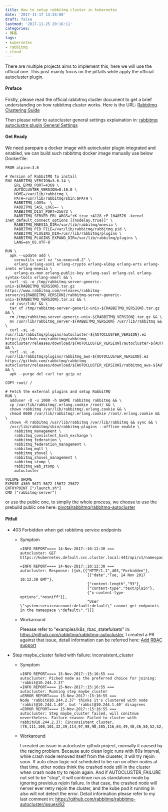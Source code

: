 ```yaml
---
title: How to setup rabbitmq cluster in kubernetes
date: '2017-11-17 13:34:08'
draft: false
lastmod: '2017-11-25 20:16:11'
categories:
- 博客
tags:
- kubernetes
- rabbitmq
- cloud
---
```


There are multiple projects aims to implement this,  here we will use the official one.
This post mainly focus on the pitfalls while apply the official autocluster plugin.

#### Preface

Firstly, please read the official rabbitmq cluster document to get a brief understanding on how rabbitmq cluster works.
Here is the URL: [Rabbitmq Clustering Guide](https://www.rabbitmq.com/clustering.html)

Then please refer to autocluster general settings explaination in: [rabbitmq autoclustre plugin General Settings](https://github.com/aweber/rabbitmq-autocluster/wiki/General%20Settings)

#### Get Ready

We need parepare a docker image with autocluster plugin integrated and enabled, we can build such rabbitmq docker image manually use below Dockerfile:

```
FROM alpine:3.6

# Version of RabbitMQ to install
ENV RABBITMQ_VERSION=3.6.14 \
    ERL_EPMD_PORT=4369 \
    AUTOCLUSTER_VERSION=0.10.0 \
    HOME=/var/lib/rabbitmq \
    PATH=/usr/lib/rabbitmq/sbin:$PATH \
    RABBITMQ_LOGS=- \
    RABBITMQ_SASL_LOGS=- \
    RABBITMQ_DIST_PORT=25672 \
    RABBITMQ_SERVER_ERL_ARGS="+K true +A128 +P 1048576 -kernel inet_default_connect_options [{nodelay,true}]" \
    RABBITMQ_MNESIA_DIR=/var/lib/rabbitmq/mnesia \
    RABBITMQ_PID_FILE=/var/lib/rabbitmq/rabbitmq.pid \
    RABBITMQ_PLUGINS_DIR=/usr/lib/rabbitmq/plugins \
    RABBITMQ_PLUGINS_EXPAND_DIR=/var/lib/rabbitmq/plugins \
    LANG=en_US.UTF-8

RUN \
  apk --update add \
    coreutils curl xz "su-exec>=0.2" \
    erlang erlang-asn1 erlang-crypto erlang-eldap erlang-erts erlang-inets erlang-mnesia \
    erlang-os-mon erlang-public-key erlang-sasl erlang-ssl erlang-syntax-tools erlang-xmerl && \
  curl -sL -o /tmp/rabbitmq-server-generic-unix-${RABBITMQ_VERSION}.tar.gz https://www.rabbitmq.com/releases/rabbitmq-server/v${RABBITMQ_VERSION}/rabbitmq-server-generic-unix-${RABBITMQ_VERSION}.tar.xz && \
  cd /usr/lib/ && \
  tar xf /tmp/rabbitmq-server-generic-unix-${RABBITMQ_VERSION}.tar.gz && \
  rm /tmp/rabbitmq-server-generic-unix-${RABBITMQ_VERSION}.tar.gz && \
  mv /usr/lib/rabbitmq_server-${RABBITMQ_VERSION} /usr/lib/rabbitmq && \
  curl -sL -o /usr/lib/rabbitmq/plugins/autocluster-${AUTOCLUSTER_VERSION}.ez https://github.com/rabbitmq/rabbitmq-autocluster/releases/download/${AUTOCLUSTER_VERSION}/autocluster-${AUTOCLUSTER_VERSION}.ez && \
  curl -sL -o /usr/lib/rabbitmq/plugins/rabbitmq_aws-${AUTOCLUSTER_VERSION}.ez https://github.com/rabbitmq/rabbitmq-autocluster/releases/download/${AUTOCLUSTER_VERSION}/rabbitmq_aws-${AUTOCLUSTER_VERSION}.ez && \
  apk --purge del curl tar gzip xz

COPY root/ /

# Fetch the external plugins and setup RabbitMQ
RUN \
  adduser -D -u 1000 -h $HOME rabbitmq rabbitmq && \
  cp /var/lib/rabbitmq/.erlang.cookie /root/ && \
  chown rabbitmq /var/lib/rabbitmq/.erlang.cookie && \
  chmod 0600 /var/lib/rabbitmq/.erlang.cookie /root/.erlang.cookie && \
  chown -R rabbitmq /usr/lib/rabbitmq /var/lib/rabbitmq && sync && \
  /usr/lib/rabbitmq/sbin/rabbitmq-plugins --offline enable \
    rabbitmq_management \
    rabbitmq_consistent_hash_exchange \
    rabbitmq_federation \
    rabbitmq_federation_management \
    rabbitmq_mqtt \
    rabbitmq_shovel \
    rabbitmq_shovel_management \
    rabbitmq_stomp \
    rabbitmq_web_stomp \
    autocluster

VOLUME $HOME
EXPOSE 4369 5671 5672 15672 25672
ENTRYPOINT ["/launch.sh"]
CMD ["rabbitmq-server"]
```

or use the public one, to simpliy the whole process, we choose to use the prebuild public one here: [pivotalrabbitmq/rabbitmq-autocluster](https://hub.docker.com/r/pivotalrabbitmq/rabbitmq-autocluster/)


#### Pitfall

- 403 Forbidden when get rabbitmq service endpoints

    - Symptom

      ```
      =INFO REPORT==== 14-Nov-2017::10:12:30 ===
      autocluster: GET https://kubernetes.default.svc.cluster.local:443/api/v1/namespaces/default/endpoints/rabbitmq

      =INFO REPORT==== 14-Nov-2017::10:12:30 ===
      autocluster: Response: [{ok,{{"HTTP/1.1",403,"Forbidden"},
                                    [{"date","Tue, 14 Nov 2017 10:12:30 GMT"},
                                    {"content-length","93"},
                                    {"content-type","text/plain"},
                                    {"x-content-type-options","nosniff"}],
                                    "User \"system:serviceaccount:default:default\" cannot get endpoints in the namespace \"default\"."}}]
      ```

    - Workaround

      Pleease refer to "examples/k8s_rbac_statefulsets" in: https://github.com/rabbitmq/rabbitmq-autocluster, I created a PR against that issue, detail information can be referred here: [Add RBAC support ](https://github.com/rabbitmq/rabbitmq-autocluster/pull/59)

- Step maybe_cluster failed with failure: inconsistent_cluster

    - Symptom

      ```
      =INFO REPORT==== 15-Nov-2017::15:16:55 ===
      autocluster: Picked node as the preferred choice for joining: 'rabbit@10.244.2.37'
      =INFO REPORT==== 15-Nov-2017::15:16:55 ===
      autocluster: Running step maybe_cluster
      =ERROR REPORT==== 15-Nov-2017::15:16:55 ===
      Node 'rabbit@10.244.2.37' thinks it's clustered with node 'rabbit@10.244.1.40', but 'rabbit@10.244.1.40' disagrees
      =ERROR REPORT==== 15-Nov-2017::15:16:55 ===
      autocluster: Step maybe_cluster failed, will conitnue nevertheless. Failure reason: Failed to cluster with rabbit@10.244.2.37: {inconsistent_cluster,[78,111,100,101,32,39,114,97,98,98,105,116,64,49,48,46,50,52,52,46,50,46,51,55,39,32,116,104,105,110,107,115,32,105,116,39,115,32,99,108,117,115,116,101,114,101,100,32,119,105,116,104,32,110,111,100,101,32,39,114,97,98,98,105,116,64,49,48,46,50,52,52,46,49,46,52,48,39,44,32,98,117,116,32,39,114,97,98,98,105,116,64,49,48,46,50,52,52,46,49,46,52,48,39,32,100,105,115,97,103,114,101,101,115]}.
      ```

    - Workaround

      I created an issue in autocluster github project, normally it caused by the racing problem. Because auto clean logic runs with 60s interval, while crash node removed itself from the cluseter, it will try rejoin soon. If auto clean logic not scheduled to be run on other nodes at that time, other nodes think the crashed node still in the cluster when crash node try to rejoin again. And if AUTOCLUSTER_FAILURE not set to be "stop", it will continue run as standalone mode by ignoring previoius rejoin failure. In that case, the crashed node will nerver ever retry rejoin the cluster, and the kube pod it running in also will not detect the error. Detail information please refer to my last comment in: https://github.com/rabbitmq/rabbitmq-autocluster/issues/62
